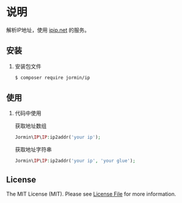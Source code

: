 # 说明

解析IP地址，使用 [ipip.net](http://www.ipip.net/) 的服务。

## 安装

 1. 安装包文件

	``` bash
	$ composer require jormin/ip
	```

## 使用

1. 代码中使用
    
   获取地址数组
    
    ```php
    Jormin\IP\IP:ip2addr('your ip');
    ```
    
    获取地址字符串
    ```php
    Jormin\IP\IP:ip2addr('your ip', 'your glue');
    ```

## License

The MIT License (MIT). Please see [License File](LICENSE.md) for more information.
